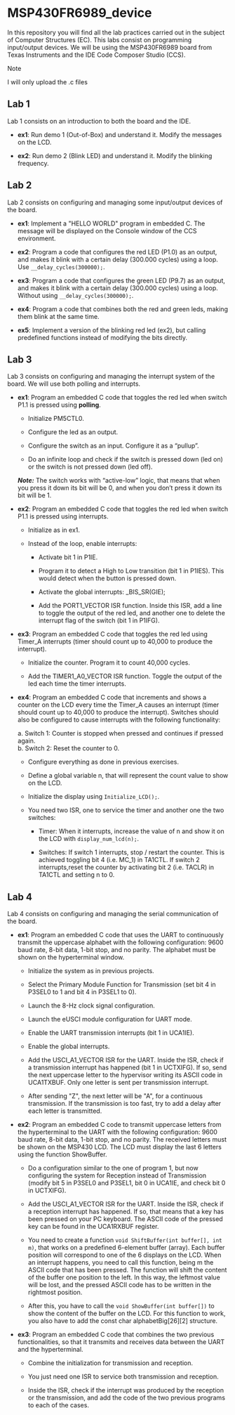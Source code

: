 # MSP430FR6989_device
In this repository you will find all the lab practices carried out in the subject of Computer Structures (EC). This labs consist on programming input/output devices. We will be using the MSP430FR6989 board from Texas Instruments and the IDE Code Composer Studio (CCS).

> [!NOTE]
> I will only upload the .c files

## Lab 1

Lab 1 consists on an introduction to both the board and the IDE.

- **ex1**: Run demo 1 (Out-of-Box) and understand it. Modify the messages on the LCD.

- **ex2**: Run demo 2 (Blink LED) and understand it. Modify the blinking frequency.

## Lab 2

Lab 2 consists on configuring and managing some input/output devices of the board.

- **ex1**: Implement a "HELLO WORLD" program in embedded C. The message will be displayed on the Console window of the CCS environment.

- **ex2**: Program a code that configures the red LED (P1.0) as an output, and makes it blink with a certain delay (300.000 cycles) using a loop. Use ```__delay_cycles(300000);```.

- **ex3**: Program a code that configures the green LED (P9.7) as an output, and makes it blink with a certain delay (300.000 cycles) using a loop. Without using ```__delay_cycles(300000);```.

- **ex4**: Program a code that combines both the red and green leds, making them blink at the same time.

- **ex5**: Implement a version of the blinking red led (ex2), but calling predefined functions instead of modifying the bits directly.

## Lab 3

Lab 3 consists on configuring and managing the interrupt system of the board. We will use both polling and interrupts.

- **ex1**: Program an embedded C code that toggles the red led when switch P1.1 is pressed using **polling**.

	- Initialize PM5CTL0.

	- Configure the led as an output.

	- Configure the switch as an input. Configure it as a “pullup”.

	- Do an infinite loop and check if the switch is pressed down (led on) or the switch is not pressed down (led off). <br>

	<b>*Note:*</b> The switch works with “active-low” logic, that means that when you press it
down its bit will be 0, and when you don’t press it down its bit will be 1.

- **ex2**: Program an embedded C code that toggles the red led when switch P1.1 is pressed using interrupts.

	- Initialize as in ex1.

	- Instead of the loop, enable interrupts:

		- Activate bit 1 in P1IE.

		- Program it to detect a High to Low transition (bit 1 in P1IES). This would detect when the button is pressed down.

		- Activate the global interrupts: _BIS_SR(GIE);

		- Add the PORT1_VECTOR ISR function. Inside this ISR, add a line to toggle the output of the red led, and another one to delete the interrupt flag of the switch (bit 1 in P1IFG). 

- **ex3**: Program an embedded C code that toggles the red led using Timer_A interrupts (timer should count up to 40,000 to produce the interrupt).

	- Initialize the counter. Program it to count 40,000 cycles.

	- Add the TIMER1_A0_VECTOR ISR function. Toggle the output of the led each time the timer interrupts.

- **ex4**: Program an embedded C code that increments and shows a counter on the LCD every time the Timer_A causes an interrupt (timer should count up to 40,000 to produce the interrupt). Switches should also be configured to cause interrupts with the following functionality:<br>

	a. Switch 1: Counter is stopped when pressed and continues if pressed again. <br>
	b. Switch 2: Reset the counter to 0. <br>

	- Configure everything as done in previous exercises.

	-  Define a global variable n, that will represent the count value to show on the LCD.

	- Initialize the display using ```Initialize_LCD();```.

	-  You need two ISR, one to service the timer and another one the two switches:

		- Timer: When it interrupts, increase the value of n and show it on the LCD with ```display_num_lcd(n);```.

		- Switches: If switch 1 interrupts, stop / restart the counter. This is achieved toggling bit 4 (i.e. MC_1) in TA1CTL. If switch 2 interrupts,reset the counter by activating bit 2 (i.e. TACLR) in TA1CTL and setting n to 0.

## Lab 4

Lab 4 consists on configuring and managing the serial communication of the board.

- **ex1**: Program an embedded C code that uses the UART to continuously transmit the uppercase alphabet with the following configuration: 9600 baud rate, 8-bit data, 1-bit stop, and no parity. The alphabet must be shown on the hyperterminal window.

	- Initialize the system as in previous projects.
	
	- Select the Primary Module Function for Transmission (set bit 4 in P3SEL0 to 1 and bit 4 in P3SEL1 to 0).

	- Launch the 8-Hz clock signal configuration.

	- Launch the eUSCI module configuration for UART mode.

	- Enable the UART transmission interrupts (bit 1 in UCA1IE).

	- Enable the global interrupts.

	- Add the USCI_A1_VECTOR ISR for the UART. Inside the ISR, check if a transmission interrupt has happened (bit 1 in UCTXIFG). If so, send the next uppercase letter to the hypervisor writing its ASCII code in UCA1TXBUF. Only one letter is sent per transmission interrupt.

	- After sending "Z", the next letter will be "A", for a continuous transmission. If the transmission is too fast, try to add a delay after each letter is transmitted.

- **ex2**: Program an embedded C code to transmit uppercase letters from the hyperterminal to the UART with the following configuration: 9600 baud rate, 8-bit data, 1-bit stop, and no parity. The received letters must be shown on the MSP430 LCD. The LCD must display the last 6 letters using the function ShowBuffer.

	- Do a configuration similar to the one of program 1, but now configuring the system for Reception instead of Transmission (modify bit 5 in P3SEL0 and P3SEL1, bit 0 in UCA1IE, and check bit 0 in UCTXIFG).

	- Add the USCI_A1_VECTOR ISR for the UART. Inside the ISR, check if a reception interrupt has happened. If so, that means that a key has been pressed on your PC keyboard. The ASCII code of the pressed key can be found in the UCA1RXBUF register. 

	- You need to create a function ``void ShiftBuffer(int buffer[], int m)``, that works on a predefined 6-element buffer (array). Each buffer position will correspond to one of the 6 displays on the LCD. When an interrupt happens, you need to call this function, being m the ASCII code that has been pressed. The function will shift the content of the buffer one position to the left. In this way, the leftmost value will be lost, and the pressed ASCII code has to be written in the rightmost position. 
	
	- After this, you have to call the ``void ShowBuffer(int buffer[])`` to show the content of the buffer on the LCD. For this function to work, you also have to add the const char alphabetBig[26][2] structure.

- **ex3**: Program an embedded C code that combines the two previous functionalities, so that it transmits and receives data between the UART and the hyperterminal.

	- Combine the initialization for transmission and reception.

	- You just need one ISR to service both transmission and reception.
	
	- Inside the ISR, check if the interrupt was produced by the reception or the transmission, and add the code of the two previous programs to each of the cases.

